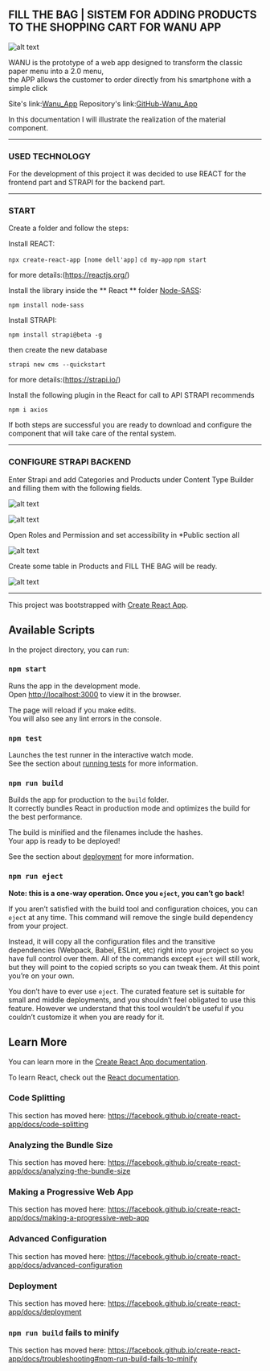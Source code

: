 ## FILL THE BAG | SISTEM FOR ADDING PRODUCTS TO THE SHOPPING CART FOR WANU APP

![alt text](https://github.com/EntradeO/Fill_the_Bag/tree/master/src/img/Screenshot.png "Screenshot")

WANU is the prototype of a web app designed to transform the classic paper menu into a 2.0 menu,<br>
the APP allows the customer to order directly from his smartphone with a simple click

Site's link:[Wanu_App](https://wanu.netlify.com)
Repository's link:[GitHub-Wanu_App](https://github.com/EntradeO/wanu_app4.0)

In this documentation I will illustrate the realization of the material component.

-------------------------------------------------------------------------------------------

### USED TECHNOLOGY

For the development of this project it was decided to use REACT for the frontend part and STRAPI for the backend part.

--------------------------------------------------------------------------------------------

### START

Create a folder and follow the steps:

Install REACT:

`npx create-react-app [nome dell'app]`
`cd my-app`
`npm start`

for more details:(https://reactjs.org/)

Install the library inside the ** React ** folder [Node-SASS](https://www.google.com):

`npm install node-sass`

Install STRAPI:

`npm install strapi@beta -g`

then create the new database

`strapi new cms --quickstart`

for more details:(https://strapi.io/)

Install the following plugin in the React for call to API STRAPI recommends

`npm i axios`

If both steps are successful you are ready to download and configure the component that will take care of the rental system.

--------------------------------------------------------------------------------

### CONFIGURE STRAPI BACKEND

Enter Strapi and add Categories and Products under Content Type Builder and filling them with the following fields.

![alt text](https://github.com/EntradeO/Fill_the_Bag/tree/master/src/img/tabella4.png)

![alt text](https://github.com/EntradeO/Fill_the_Bag/tree/master/src/img/tabella1.png)

Open Roles and Permission and set accessibility in *Public section all

![alt text](https://github.com/EntradeO/Fill_the_Bag/tree/master/src/img/tabella3.png)

Create some table in Products and FILL THE BAG will be ready.

![alt text](https://github.com/EntradeO/Fill_the_Bag/tree/master/src/img/tabella2.png)

---------------------------------------------------










This project was bootstrapped with [Create React App](https://github.com/facebook/create-react-app).

## Available Scripts

In the project directory, you can run:

### `npm start`

Runs the app in the development mode.<br>
Open [http://localhost:3000](http://localhost:3000) to view it in the browser.

The page will reload if you make edits.<br>
You will also see any lint errors in the console.

### `npm test`

Launches the test runner in the interactive watch mode.<br>
See the section about [running tests](https://facebook.github.io/create-react-app/docs/running-tests) for more information.

### `npm run build`

Builds the app for production to the `build` folder.<br>
It correctly bundles React in production mode and optimizes the build for the best performance.

The build is minified and the filenames include the hashes.<br>
Your app is ready to be deployed!

See the section about [deployment](https://facebook.github.io/create-react-app/docs/deployment) for more information.

### `npm run eject`

**Note: this is a one-way operation. Once you `eject`, you can’t go back!**

If you aren’t satisfied with the build tool and configuration choices, you can `eject` at any time. This command will remove the single build dependency from your project.

Instead, it will copy all the configuration files and the transitive dependencies (Webpack, Babel, ESLint, etc) right into your project so you have full control over them. All of the commands except `eject` will still work, but they will point to the copied scripts so you can tweak them. At this point you’re on your own.

You don’t have to ever use `eject`. The curated feature set is suitable for small and middle deployments, and you shouldn’t feel obligated to use this feature. However we understand that this tool wouldn’t be useful if you couldn’t customize it when you are ready for it.

## Learn More

You can learn more in the [Create React App documentation](https://facebook.github.io/create-react-app/docs/getting-started).

To learn React, check out the [React documentation](https://reactjs.org/).

### Code Splitting

This section has moved here: https://facebook.github.io/create-react-app/docs/code-splitting

### Analyzing the Bundle Size

This section has moved here: https://facebook.github.io/create-react-app/docs/analyzing-the-bundle-size

### Making a Progressive Web App

This section has moved here: https://facebook.github.io/create-react-app/docs/making-a-progressive-web-app

### Advanced Configuration

This section has moved here: https://facebook.github.io/create-react-app/docs/advanced-configuration

### Deployment

This section has moved here: https://facebook.github.io/create-react-app/docs/deployment

### `npm run build` fails to minify

This section has moved here: https://facebook.github.io/create-react-app/docs/troubleshooting#npm-run-build-fails-to-minify